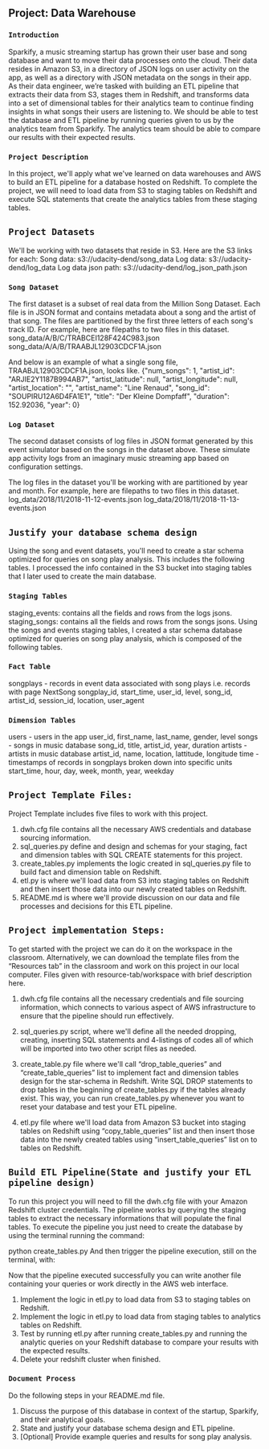 
## Project: Data Warehouse
### `Introduction`
Sparkify, a music streaming startup has grown their user base and song database and want to move their data processes onto the cloud. Their data resides in Amazon S3, in a directory of JSON logs on user activity on the app, as well as a directory with JSON metadata on the songs in their app.
As their data engineer, we’re tasked with building an ETL pipeline that extracts their data from S3, stages them in Redshift, and transforms data into a set of dimensional tables for their analytics team to continue finding insights in what songs their users are listening to. 
We should be able to test the database and ETL pipeline by running queries given to us by the analytics team from Sparkify. The analytics team should be able to compare our results with their expected results.

### `Project Description`
In this project, we'll apply what we've learned on data warehouses and AWS to build an ETL pipeline for a database hosted on Redshift. To complete the project, we will need to load data from S3 to staging tables on Redshift and execute SQL statements that create the analytics tables from these staging tables.

## `Project Datasets`
We'll be working with two datasets that reside in S3. Here are the S3 links for each:
Song data: s3://udacity-dend/song_data
Log data: s3://udacity-dend/log_data
Log data json path: s3://udacity-dend/log_json_path.json




### `Song Dataset`
The first dataset is a subset of real data from the Million Song Dataset. Each file is in JSON format and contains metadata about a song and the artist of that song. The files are partitioned by the first three letters of each song's track ID. For example, here are filepaths to two files in this dataset.
song_data/A/B/C/TRABCEI128F424C983.json
song_data/A/A/B/TRAABJL12903CDCF1A.json

And below is an example of what a single song file, TRAABJL12903CDCF1A.json, looks like.
{"num_songs": 1, "artist_id": "ARJIE2Y1187B994AB7", "artist_latitude": null, "artist_longitude": null, "artist_location": "", "artist_name": "Line Renaud", "song_id": "SOUPIRU12A6D4FA1E1", "title": "Der Kleine Dompfaff", "duration": 152.92036, "year": 0}

### `Log Dataset`
The second dataset consists of log files in JSON format generated by this event simulator based on the songs in the dataset above. These simulate app activity logs from an imaginary music streaming app based on configuration settings.

The log files in the dataset you'll be working with are partitioned by year and month. For example, here are filepaths to two files in this dataset.
log_data/2018/11/2018-11-12-events.json
log_data/2018/11/2018-11-13-events.json

## `Justify your database schema design`
Using the song and event datasets, you'll need to create a star schema optimized for queries on song play analysis. This includes the following tables.
I processed the info contained in the S3 bucket into staging tables that I later used to create the main database.

### `Staging Tables`
staging_events: contains all the fields and rows from the logs jsons.
staging_songs: contains all the fields and rows from the songs jsons.
Using the songs and events staging tables, I created a star schema database optimized for queries on song play analysis, which is composed of the following tables.

### `Fact Table`
songplays - records in event data associated with song plays i.e. records with page NextSong
songplay_id, start_time, user_id, level, song_id, artist_id, session_id, location, user_agent

### `Dimension Tables`
users - users in the app
user_id, first_name, last_name, gender, level
songs - songs in music database
song_id, title, artist_id, year, duration
artists - artists in music database
artist_id, name, location, lattitude, longitude
time - timestamps of records in songplays broken down into specific units
start_time, hour, day, week, month, year, weekday

## `Project Template Files:` 
Project Template includes five files to work with this project.
1. dwh.cfg file contains all the necessary AWS credentials and database sourcing information.
2. sql_queries.py define and design and schemas for your staging, fact and dimension tables with SQL CREATE statements for this project.
3. create_tables.py implements the logic created in sql_queries.py file to build fact and dimension table on Redshift.
4. etl.py is where we'll load data from S3 into staging tables on Redshift and then insert those data into our newly created tables on Redshift.
5. README.md is where we'll provide discussion on our data and file processes and decisions for this ETL pipeline.

## `Project implementation Steps:`
To get started with the project we can do it on the workspace in the classroom. Alternatively, we can download the template files from the “Resources tab” in the classroom and work on this project in our local computer. 
Files given with resource-tab/workspace with brief description here.
1. dwh.cfg file contains all the necessary credentials and file sourcing information, which connects to various aspect of AWS infrastructure to ensure that the pipeline should run effectively.
2. sql_queries.py script, where we'll define all the needed dropping, creating, inserting SQL statements and 4-listings of codes all of which will be imported into two other script files as needed.
3. create_table.py file where we'll call “drop_table_queries” and “create_table_queries” list to implement fact and dimension tables design for the star-schema in Redshift.
Write SQL DROP statements to drop tables in the beginning of create_tables.py if the tables already exist. This way, you can run create_tables.py whenever you want to reset your database and test your ETL pipeline.

4. etl.py file where we'll load data from Amazon S3 bucket into staging tables on Redshift using “copy_table_queries” list and then insert those data into the newly created tables using “insert_table_queries” list on to tables on Redshift.


## `Build ETL Pipeline(State and justify your ETL pipeline design)`
To run this project you will need to fill the dwh.cfg file with your Amazon Redshift cluster credentials. The pipeline works by querying the staging tables to extract the necessary informations that will populate the final tables. To execute the pipeline you just need to create the database by using the terminal running the command:

python create_tables.py
And then trigger the pipeline execution, still on the terminal, with:

Now that the pipeline executed successfully you can write another file containing your queries or work directly in the AWS web interface.
1. Implement the logic in etl.py to load data from S3 to staging tables on Redshift.
2. Implement the logic in etl.py to load data from staging tables to analytics tables on Redshift.
3. Test by running etl.py after running create_tables.py and running the analytic queries on your Redshift database to compare your results with the expected results.
4. Delete your redshift cluster when finished.

### `Document Process`
Do the following steps in your README.md file.
1. Discuss the purpose of this database in context of the startup, Sparkify, and their analytical goals.
2. State and justify your database schema design and ETL pipeline.
3. [Optional] Provide example queries and results for song play analysis.
